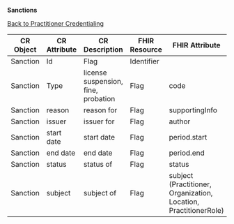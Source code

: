 **Sanctions**

[Back to Practitioner Credentialing](https://github.com/alpivonka/PractitionerCredentialing/blob/main/README.md)



| **CR Object** | **CR Attribute** | **CR Description**                  | **FHIR Resource** | **FHIR Attribute**                                               |
|------------------|------------------|-------------------------------------|-------------------|------------------------------------------------------------------|
| Sanction         | Id               | Flag                                | Identifier        |                                                                  |
| Sanction         | Type             | license suspension, fine, probation | Flag              | code                                                             |
| Sanction         | reason           | reason for                          | Flag              | supportingInfo                                                   |
| Sanction         | issuer           | issuer for                          | Flag              | author                                                           |
| Sanction         | start date       | start date                          | Flag              | period.start                                                     |
| Sanction         | end date         | end date                            | Flag              | period.end                                                       |
| Sanction         | status           | status of                           | Flag              | status                                                           |
| Sanction         | subject          | subject of                          | Flag              | subject (Practitioner, Organization, Location, PractitionerRole) |
